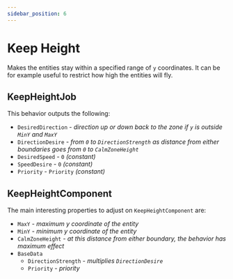 ```yaml
---
sidebar_position: 6
---
```


# Keep Height

Makes the entities stay within a specified range of `y` coordinates. It can be for example useful to restrict how high the entities will fly.

## KeepHeightJob

This behavior outputs the following: 
- `DesiredDirection` - *direction up or down back to the zone if `y` is outside `MinY` and `MaxY`*
- `DirectionDesire` - *from `0` to `DirectionStrength` as distance from either boundaries goes from `0` to `CalmZoneHeight`*
- `DesiredSpeed` - `0` *(constant)*
- `SpeedDesire` - `0` *(constant)*
- `Priority` -  `Priority` *(constant)*

## KeepHeightComponent

The main interesting properties to adjust on `KeepHeightComponent` are:
- `MaxY` - *maximum y coordinate of the entity*
- `MinY` - *minimum y coordinate of the entity*
- `CalmZoneHeight` - *at this distance from either boundary, the behavior has maximum effect*
- `BaseData`
    - `DirectionStrength` - *multiplies `DirectionDesire`*
    - `Priority` - *priority*
